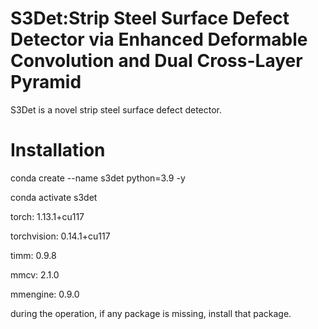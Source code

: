 # S3Det:Strip Steel Surface Defect Detector via Enhanced Deformable Convolution and Dual Cross-Layer Pyramid
S3Det is a novel strip steel surface defect detector.

# Installation
  conda create --name s3det python=3.9 -y
  
  conda activate s3det
  
  torch: 1.13.1+cu117
  
  torchvision: 0.14.1+cu117
  
  timm: 0.9.8
  
  mmcv: 2.1.0
  
  mmengine: 0.9.0
  
during the operation, if any package is missing, install that package.

